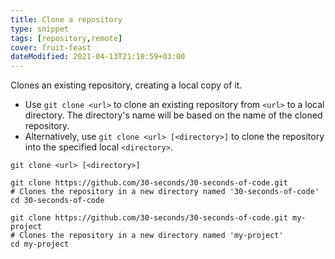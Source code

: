 ```yaml
---
title: Clone a repository
type: snippet
tags: [repository,remote]
cover: fruit-feast
dateModified: 2021-04-13T21:10:59+03:00
---
```


Clones an existing repository, creating a local copy of it.

- Use `git clone <url>` to clone an existing repository from `<url>` to a local directory. The directory's name will be based on the name of the cloned repository.
- Alternatively, use `git clone <url> [<directory>]` to clone the repository into the specified local `<directory>`.

```shell
git clone <url> [<directory>]
```

```shell
git clone https://github.com/30-seconds/30-seconds-of-code.git
# Clones the repository in a new directory named '30-seconds-of-code'
cd 30-seconds-of-code

git clone https://github.com/30-seconds/30-seconds-of-code.git my-project
# Clones the repository in a new directory named 'my-project'
cd my-project
```
